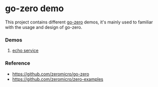 # go-zero demo
This project contains different [go-zero](https://github.com/zeromicro/go-zero) demos, it's mainly used to familiar with the usage and design of go-zero.

### Demos
1. [echo service](.echo)

### Reference
- https://github.com/zeromicro/go-zero
- https://github.com/zeromicro/zero-examples
